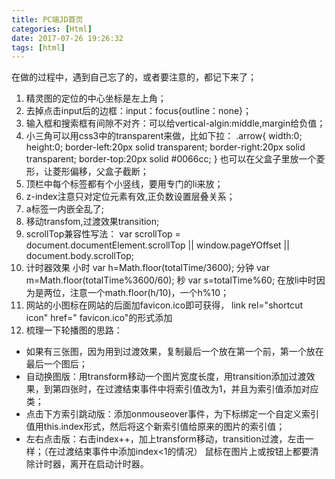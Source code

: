 ```yaml
---
title: PC端JD首页
categories: [Html]
date: 2017-07-26 19:26:32
tags: [html]
---
```


在做的过程中，遇到自己忘了的，或者要注意的，都记下来了； 
1. 精灵图的定位的中心坐标是左上角； 
2. 去掉点击input后的边框：input：focus{outline：none}； 
3. 输入框和搜索框有间隙不对齐：可以给vertical-algin:middle,margin给负值；
4. 小三角可以用css3中的transparent来做，比如下拉： .arrow{ width:0; height:0; border-left:20px solid transparent; border-right:20px solid transparent; border-top:20px solid #0066cc; } 也可以在父盒子里放一个菱形，让菱形偏移，父盒子截断； 
5. 顶栏中每个标签都有个小竖线，要用专门的li来放； 
6. z-index注意只对定位元素有效,正负数设置层叠关系； 
7. a标签一内嵌全乱了;
8. 移动transfom,过渡效果transition;
9. scrollTop兼容性写法： var scrollTop = document.documentElement.scrollTop || window.pageYOffset || document.body.scrollTop; 
10. 计时器效果 小时 var h=Math.floor(totalTime/3600); 分钟 var m=Math.floor(totalTime%3600/60); 秒 var s=totalTime%60; 在放li中时因为是两位，注意一个math.floor(h/10)，一个h%10； 
11. 网站的小图标在网站的后面加favicon.ico即可获得， link rel="shortcut icon" href=" favicon.ico"的形式添加 
12. 梳理一下轮播图的思路： 
* 如果有三张图，因为用到过渡效果，复制最后一个放在第一个前，第一个放在最后一个图后； 
* 自动换图版：用transform移动一个图片宽度长度，用transition添加过渡效果，到第四张时，在过渡结束事件中将索引值改为1，并且为索引值添加对应类； 
* 点击下方索引跳动版：添加onmouseover事件，为下标绑定一个自定义索引值用this.index形式，然后将这个新索引值给原来的图片的索引值； 
* 左右点击版：右击index++，加上transform移动，transition过渡，左击一样；（在过渡结束事件中添加index<1的情况） 鼠标在图片上或按钮上都要清除计时器，离开在启动计时器。 